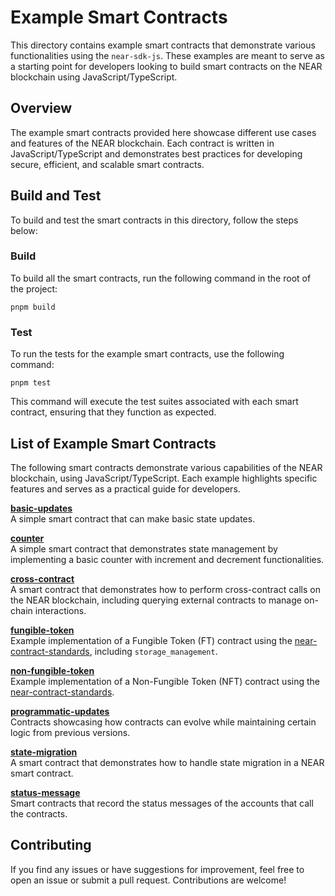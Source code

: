 # Example Smart Contracts

This directory contains example smart contracts that demonstrate various functionalities using the `near-sdk-js`. These examples are meant to serve as a starting point for developers looking to build smart contracts on the NEAR blockchain using JavaScript/TypeScript.

## Overview

The example smart contracts provided here showcase different use cases and features of the NEAR blockchain. Each contract is written in JavaScript/TypeScript and demonstrates best practices for developing secure, efficient, and scalable smart contracts.

## Build and Test

To build and test the smart contracts in this directory, follow the steps below:

### Build

To build all the smart contracts, run the following command in the root of the project:

```
pnpm build
```

### Test

To run the tests for the example smart contracts, use the following command:

```
pnpm test
```

This command will execute the test suites associated with each smart contract, ensuring that they function as expected.

## List of Example Smart Contracts

The following smart contracts demonstrate various capabilities of the NEAR blockchain, using JavaScript/TypeScript.
Each example highlights specific features and serves as a practical guide for developers.

**[basic-updates](https://github.com/near/near-sdk-js/tree/documentation-improvements/examples/src/basic-updates)**<br />
A simple smart contract that can make basic state updates.

**[counter](https://github.com/near/near-sdk-js/tree/documentation-improvements/examples/src/counter)**<br />
A simple smart contract that demonstrates state management by implementing a basic counter with increment and decrement functionalities.

**[cross-contract](https://github.com/near/near-sdk-js/tree/documentation-improvements/examples/src/cross-contract)**<br />
A smart contract that demonstrates how to perform cross-contract calls on the NEAR blockchain, including querying external contracts to manage on-chain interactions.

**[fungible-token](https://github.com/near/near-sdk-js/tree/documentation-improvements/examples/src/fungible-token)**<br />
Example implementation of a Fungible Token (FT) contract using the [near-contract-standards](https://github.com/near/near-sdk-js/tree/develop/packages/near-contract-standards), including `storage_management`.

**[non-fungible-token](https://github.com/near/near-sdk-js/tree/documentation-improvements/examples/src/non-fungible-token)**<br />
Example implementation of a Non-Fungible Token (NFT) contract using the [near-contract-standards](https://github.com/near/near-sdk-js/tree/develop/packages/near-contract-standards).

**[programmatic-updates](https://github.com/near/near-sdk-js/tree/documentation-improvements/examples/src/programmatic-updates)**<br />
Contracts showcasing how contracts can evolve while maintaining certain logic from previous versions.

**[state-migration](https://github.com/near/near-sdk-js/tree/documentation-improvements/examples/src/state-migration)**<br />
A smart contract that demonstrates how to handle state migration in a NEAR smart contract.

**[status-message](https://github.com/near/near-sdk-js/tree/documentation-improvements/examples/src/status-message)**<br />
Smart contracts that record the status messages of the accounts that call the contracts.

## Contributing

If you find any issues or have suggestions for improvement, feel free to open an issue or submit a pull request. Contributions are welcome!
